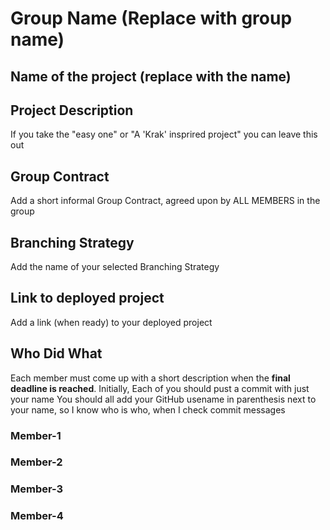 # Group Name (Replace with group name)

## Name of the project (replace with the name)

## Project Description
If you take the "easy one" or "A 'Krak' insprired project" you can leave this out

## Group Contract
Add a short informal Group Contract, agreed upon by ALL MEMBERS in the group

## Branching Strategy 
Add the name of your selected Branching Strategy

## Link to deployed project
Add a link (when ready) to your deployed project

## Who Did What
Each member must come up with a short description when the **final deadline is reached**.
Initially, Each of you should pust a commit with just your name
You should all add your GitHub usename in parenthesis next to your name, so I know who is who, when I check commit messages

### Member-1


### Member-2


### Member-3


### Member-4
